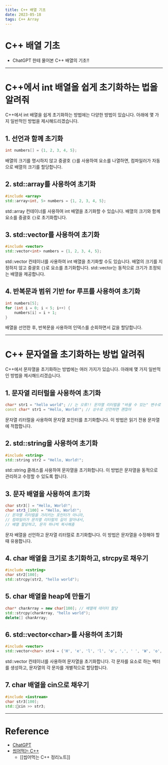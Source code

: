 ```yaml
---
title: C++ 배열 기초
date: 2023-05-18
tags: C++ Array
---
```


# C++ 배열 기초

- ChatGPT 한테 물어본 C++ 배열의 기초!!

---

# C++에서 int 배열을 쉽게 초기화하는 법을 알려줘

C++에서 int 배열을 쉽게 초기화하는 방법에는 다양한 방법이 있습니다. 
아래에 몇 가지 일반적인 방법을 제시해드리겠습니다.

## 1. 선언과 함께 초기화

   ```cpp
   int numbers[] = {1, 2, 3, 4, 5};
   ```
  
   배열의 크기를 명시하지 않고 중괄호 `{}`를 사용하여 요소를 나열하면, 
   컴파일러가 자동으로 배열의 크기를 할당합니다.

## 2. std::array를 사용하여 초기화

   ```cpp
   #include <array>
   std::array<int, 5> numbers = {1, 2, 3, 4, 5};
   ```
   
   std::array 컨테이너를 사용하여 int 배열을 초기화할 수 있습니다. 
   배열의 크기와 함께 요소를 중괄호 `{}`로 초기화합니다.

## 3. std::vector를 사용하여 초기화

   ```cpp
   #include <vector>
   std::vector<int> numbers = {1, 2, 3, 4, 5};
   ```
   
   std::vector 컨테이너를 사용하여 int 배열을 초기화할 수도 있습니다. 
   배열의 크기를 지정하지 않고 중괄호 `{}`로 요소를 초기화합니다. 
   std::vector는 동적으로 크기가 조정되는 배열을 제공합니다.

## 4. 반복문과 범위 기반 for 루프를 사용하여 초기화

   ```cpp
   int numbers[5];
   for (int i = 0; i < 5; i++) {
       numbers[i] = i + 1;
   }
   ```
   
   배열을 선언한 후, 반복문을 사용하여 인덱스를 순회하면서 값을 할당합니다.


---

# C++ 문자열을 초기화하는 방법 알려줘

C++에서 문자열을 초기화하는 방법에는 여러 가지가 있습니다. 
아래에 몇 가지 일반적인 방법을 제시해드리겠습니다.

## 1. 문자열 리터럴을 사용하여 초기화

   ```cpp
   char* str1 = "hello world"; // 는 오류!! 문자열 리터럴을 "바꿀 수 있는" 변수로 선언하면 안됨
   const char* str1 = "Hello, World!"; // 상수로 선언하면 괜찮아
   ```
   
   문자열 리터럴을 사용하여 문자열 포인터를 초기화합니다. 
   이 방법은 읽기 전용 문자열에 적합합니다.

## 2. std::string을 사용하여 초기화

   ```cpp
   #include <string>
   std::string str2 = "Hello, World!";
   ```
   std::string 클래스를 사용하여 문자열을 초기화합니다. 
   이 방법은 문자열을 동적으로 관리하고 수정할 수 있도록 합니다.

## 3. 문자 배열을 사용하여 초기화

   ```cpp
   char str3[] = "Hello, World!"; 
   char str3_[100] = "Hello, World!";
   // 문자열 리터럴을 가리키는 포인터가 아니라, 
   // 컴파일러가 문자열 리터럴의 길이 알아내서, 
   // 배열 할당하고, 문자 하나씩 복사해줌
   ```

   문자 배열을 선언하고 문자열 리터럴로 초기화합니다. 
   이 방법은 문자열을 수정해야 할 때 유용합니다.


## 4. char 배열을 크기로 초기화하고, strcpy로 채우기

```cpp
#include <cstring>
char str2[100];
std::strcpy(str2, "hello world");
```

## 5.  char 배열을 heap에 만들기

```cpp
char* charArray = new char[100]; // 배열에 데이터 할당
std::strcpy(charArray, "hello world");
delete[] charArray;
```

## 6. std::vector\<char\>를 사용하여 초기화

```cpp
#include <vector>
std::vector<char> str4 = {'H', 'e', 'l', 'l', 'o', ',', ' ', 'W', 'o', 'r', 'l', 'd', '!'};
```

   std::vector 컨테이너를 사용하여 문자열을 초기화합니다. 
   각 문자를 요소로 하는 벡터를 생성하고, 문자열의 각 문자를 개별적으로 할당합니다.

## 7. char 배열을 cin으로 채우기

```cpp
#include <iostream>
char str3[100];
std::cin >> str3; 
```

---

# Reference

- [ChatGPT](https://chat.openai.com/)
- [씹어먹는 C++](https://modoocode.com/135)
	- [[씹어먹는 C++ 정리노트]]